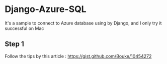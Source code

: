 # Django-Azure-SQL

It's a sample to connect to Azure database using by Django, and I only try it successful on Mac


## Step 1

Follow the tips by this article : https://gist.github.com/Bouke/10454272